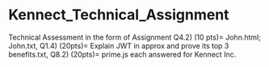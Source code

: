 # Kennect_Technical_Assignment
Technical Assessment in the form of Assignment Q4.2) (10 pts)= John.html; John.txt, Q1.4) (20pts)= Explain JWT in approx and prove its top 3 benefits.txt, Q8.2) (20pts)= prime.js each answered for Kennect Inc.
